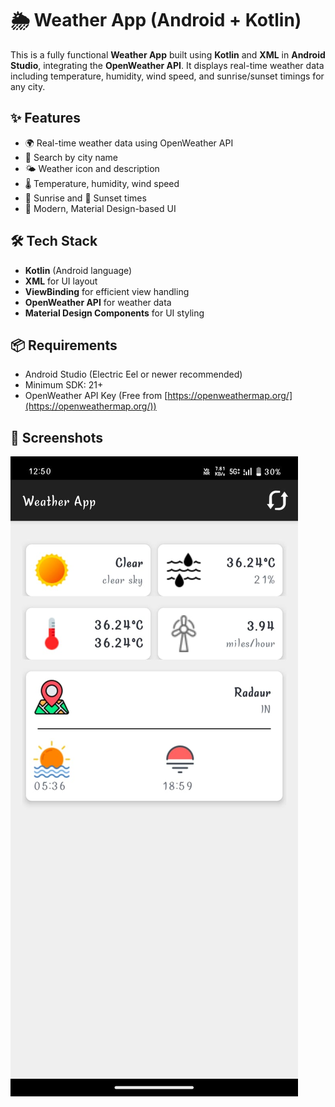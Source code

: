 # 🌦️ Weather App (Android + Kotlin)

This is a fully functional **Weather App** built using **Kotlin** and **XML** in **Android Studio**, integrating the **OpenWeather API**. It displays real-time weather data including temperature, humidity, wind speed, and sunrise/sunset timings for any city.

## ✨ Features

- 🌍 Real-time weather data using OpenWeather API
- 📍 Search by city name
- 🌤️ Weather icon and description
- 🌡️ Temperature, humidity, wind speed
- 🌅 Sunrise and 🌇 Sunset times
- 💅 Modern, Material Design-based UI

## 🛠️ Tech Stack

- **Kotlin** (Android language)
- **XML** for UI layout
- **ViewBinding** for efficient view handling
- **OpenWeather API** for weather data
- **Material Design Components** for UI styling

## 📦 Requirements

- Android Studio (Electric Eel or newer recommended)
- Minimum SDK: 21+
- OpenWeather API Key (Free from [https://openweathermap.org/](https://openweathermap.org/))

## 🚀 Screenshots

![img.png](img.png)

